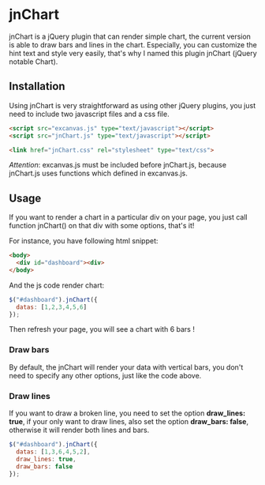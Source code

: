 # jnChart

jnChart is a jQuery plugin that can render simple chart, the current version is able to draw bars and lines in the chart. Especially, you can customize the hint text and style very easily, that's why I named this plugin jnChart (jQuery notable Chart).

## Installation

Using jnChart is very straightforward as using other jQuery plugins, you just need to include two javascript files and a css file.

``` html
<script src="excanvas.js" type="text/javascript"></script>
<script src="jnChart.js" type="text/javascript"></script>

<link href="jnChart.css" rel="stylesheet" type="text/css">
```
*Attention*: excanvas.js must be included before jnChart.js, because jnChart.js uses functions which defined in excanvas.js.

## Usage

If you want to render a chart in a particular div on your page, you just call function jnChart() on that div with some options, that's it!

For instance, you have following html snippet: 

```html
<body>
  <div id="dashboard"><div>
</body> 
```
And the js code render chart:

```javascript
$("#dashboard").jnChart({
  datas: [1,2,3,4,5,6]
});
```
Then refresh your page, you will see a chart with 6 bars !

### Draw bars

By default, the jnChart will render your data with vertical bars, you don't need to specify any other options, just like the code above.

### Draw lines

If you want to draw a broken line, you need to set the option **draw_lines: true**, if your only want to draw lines, also set the option **draw_bars: false**, otherwise it will render both lines and bars.

```javascript
$("#dashboard").jnChart({
  datas: [1,3,6,4,5,2],
  draw_lines: true,
  draw_bars: false
});
```





 